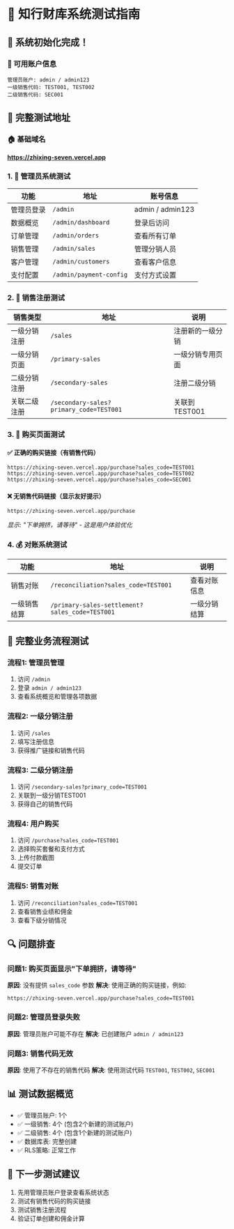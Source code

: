 # 🎯 知行财库系统测试指南

## 🎉 系统初始化完成！

### 🔐 可用账户信息
```
管理员账户: admin / admin123
一级销售代码: TEST001, TEST002  
二级销售代码: SEC001
```

## 📱 完整测试地址

### 🏠 基础域名
**https://zhixing-seven.vercel.app**

### 1. 🔧 管理员系统测试
| 功能 | 地址 | 账号信息 |
|------|------|----------|
| 管理员登录 | `/admin` | admin / admin123 |
| 数据概览 | `/admin/dashboard` | 登录后访问 |
| 订单管理 | `/admin/orders` | 查看所有订单 |
| 销售管理 | `/admin/sales` | 管理分销人员 |
| 客户管理 | `/admin/customers` | 查看客户信息 |
| 支付配置 | `/admin/payment-config` | 支付方式设置 |

### 2. 🏪 销售注册测试
| 销售类型 | 地址 | 说明 |
|----------|------|------|
| 一级分销注册 | `/sales` | 注册新的一级分销 |
| 一级分销页面 | `/primary-sales` | 一级分销专用页面 |
| 二级分销注册 | `/secondary-sales` | 注册二级分销 |
| 关联二级注册 | `/secondary-sales?primary_code=TEST001` | 关联到TEST001 |

### 3. 🛒 购买页面测试

#### ✅ 正确的购买链接（有销售代码）
```
https://zhixing-seven.vercel.app/purchase?sales_code=TEST001
https://zhixing-seven.vercel.app/purchase?sales_code=TEST002
https://zhixing-seven.vercel.app/purchase?sales_code=SEC001
```

#### ❌ 无销售代码链接（显示友好提示）
```
https://zhixing-seven.vercel.app/purchase
```
*显示: "下单拥挤，请等待" - 这是用户体验优化*

### 4. 💰 对账系统测试
| 功能 | 地址 | 说明 |
|------|------|------|
| 销售对账 | `/reconciliation?sales_code=TEST001` | 查看对账信息 |
| 一级销售结算 | `/primary-sales-settlement?sales_code=TEST001` | 一级分销结算 |

## 🧪 完整业务流程测试

### 流程1: 管理员管理
1. 访问 `/admin` 
2. 登录 `admin / admin123`
3. 查看系统概览和管理各项数据

### 流程2: 一级分销注册
1. 访问 `/sales`
2. 填写注册信息
3. 获得推广链接和销售代码

### 流程3: 二级分销注册
1. 访问 `/secondary-sales?primary_code=TEST001`
2. 关联到一级分销TEST001
3. 获得自己的销售代码

### 流程4: 用户购买
1. 访问 `/purchase?sales_code=TEST001`
2. 选择购买套餐和支付方式
3. 上传付款截图
4. 提交订单

### 流程5: 销售对账
1. 访问 `/reconciliation?sales_code=TEST001`
2. 查看销售业绩和佣金
3. 查看下级分销情况

## 🔍 问题排查

### 问题1: 购买页面显示"下单拥挤，请等待"
**原因**: 没有提供 `sales_code` 参数
**解决**: 使用正确的购买链接，例如:
```
https://zhixing-seven.vercel.app/purchase?sales_code=TEST001
```

### 问题2: 管理员登录失败
**原因**: 管理员账户可能不存在
**解决**: 已创建账户 `admin / admin123`

### 问题3: 销售代码无效
**原因**: 使用了不存在的销售代码
**解决**: 使用测试代码 `TEST001`, `TEST002`, `SEC001`

## 📊 测试数据概览
- ✅ 管理员账户: 1个
- ✅ 一级销售: 4个 (包含2个新建的测试账户)
- ✅ 二级销售: 4个 (包含1个新建的测试账户)
- ✅ 数据库表: 完整创建
- ✅ RLS策略: 正常工作

## 🎯 下一步测试建议
1. 先用管理员账户登录查看系统状态
2. 测试有销售代码的购买链接
3. 测试销售注册流程
4. 验证订单创建和佣金计算